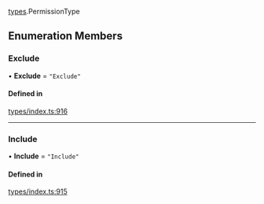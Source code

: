 [types](../../Modules/Types/Types.md).PermissionType

## Enumeration Members

### Exclude

• **Exclude** = ``"Exclude"``

#### Defined in

[types/index.ts:916](https://github.com/PolymeshAssociation/polymesh-sdk/blob/15be87e8/src/types/index.ts#L916)

___

### Include

• **Include** = ``"Include"``

#### Defined in

[types/index.ts:915](https://github.com/PolymeshAssociation/polymesh-sdk/blob/15be87e8/src/types/index.ts#L915)
